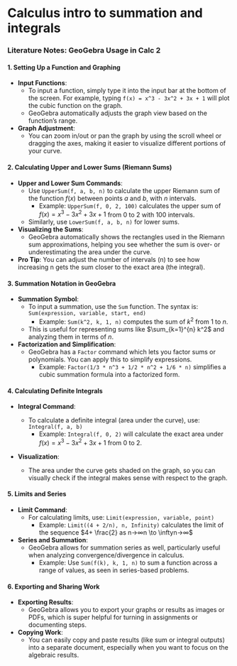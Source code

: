 
# Calculus intro to summation and integrals 
### **Literature Notes: GeoGebra Usage in Calc 2**

#### **1. Setting Up a Function and Graphing**

- **Input Functions**:
    - To input a function, simply type it into the input bar at the bottom of the screen. For example, typing `f(x) = x^3 - 3x^2 + 3x + 1` will plot the cubic function on the graph.
    - GeoGebra automatically adjusts the graph view based on the function’s range.
- **Graph Adjustment**:
    - You can zoom in/out or pan the graph by using the scroll wheel or dragging the axes, making it easier to visualize different portions of your curve.

#### **2. Calculating Upper and Lower Sums (Riemann Sums)**

- **Upper and Lower Sum Commands**:
    - Use `UpperSum(f, a, b, n)` to calculate the upper Riemann sum of the function $f(x)$ between points $a$ and $b$, with $n$ intervals.
        - Example: `UpperSum(f, 0, 2, 100)` calculates the upper sum of $f(x) = x^3 - 3x^2 + 3x + 1$ from 0 to 2 with 100 intervals.
    - Similarly, use `LowerSum(f, a, b, n)` for lower sums.
- **Visualizing the Sums**:
    - GeoGebra automatically shows the rectangles used in the Riemann sum approximations, helping you see whether the sum is over- or underestimating the area under the curve.
- **Pro Tip**: You can adjust the number of intervals (n) to see how increasing n gets the sum closer to the exact area (the integral).

#### **3. Summation Notation in GeoGebra**

- **Summation Symbol**:
    - To input a summation, use the `Sum` function. The syntax is: `Sum(expression, variable, start, end)`
        - Example: `Sum(k^2, k, 1, n)` computes the sum of $k^2$ from 1 to $n$.
    - This is useful for representing sums like $\sum_{k=1}^{n} k^2$ and analyzing them in terms of $n$.
- **Factorization and Simplification**:
    - GeoGebra has a `Factor` command which lets you factor sums or polynomials. You can apply this to simplify expressions.
        - Example: `Factor(1/3 * n^3 + 1/2 * n^2 + 1/6 * n)` simplifies a cubic summation formula into a factorized form.

#### **4. Calculating Definite Integrals**

- **Integral Command**:
    
    - To calculate a definite integral (area under the curve), use: `Integral(f, a, b)`
        - Example: `Integral(f, 0, 2)` will calculate the exact area under $f(x) = x^3 - 3x^2 + 3x + 1$ from 0 to 2.
- **Visualization**:
    
    - The area under the curve gets shaded on the graph, so you can visually check if the integral makes sense with respect to the graph.

#### **5. Limits and Series**

- **Limit Command**:
    - For calculating limits, use: `Limit(expression, variable, point)`
        - Example: `Limit((4 + 2/n), n, Infinity)` calculates the limit of the sequence $4+ \frac{2} as n→∞n \to \inftyn→∞$ 
- **Series and Summation**:
    - GeoGebra allows for summation series as well, particularly useful when analyzing convergence/divergence in calculus.
        - Example: Use `Sum(f(k), k, 1, n)` to sum a function across a range of values, as seen in series-based problems.

#### **6. Exporting and Sharing Work**

- **Exporting Results**:
    - GeoGebra allows you to export your graphs or results as images or PDFs, which is super helpful for turning in assignments or documenting steps.
- **Copying Work**:
    - You can easily copy and paste results (like sum or integral outputs) into a separate document, especially when you want to focus on the algebraic results.